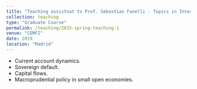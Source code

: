 ```yaml
---
title: "Teaching assistnat to Prof. Sebastian Fanelli - Topics in International Macroeconomics"
collection: teaching
type: "Graduate Course"
permalink: /teaching/2015-spring-teaching-1
venue: "CEMFI"
date: 2019
location: "Madrid"
---
```


- Current account dynamics.
- Sovereign default.
- Capital flows.
- Macroprudential policy in small open economies. 
